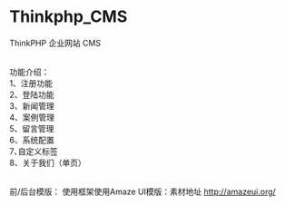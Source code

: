 # Thinkphp_CMS
ThinkPHP 企业网站 CMS


<br>
功能介绍：<br>
1、注册功能<br>
2、登陆功能<br>
3、新闻管理<br>
4、案例管理<br>
5、留言管理<br>
6、系统配置<br>
7､自定义标签<br>
8、关于我们（单页）
<br><br>


前/后台模版：
使用框架使用Amaze UI模版：素材地址 http://amazeui.org/
<br><br>



